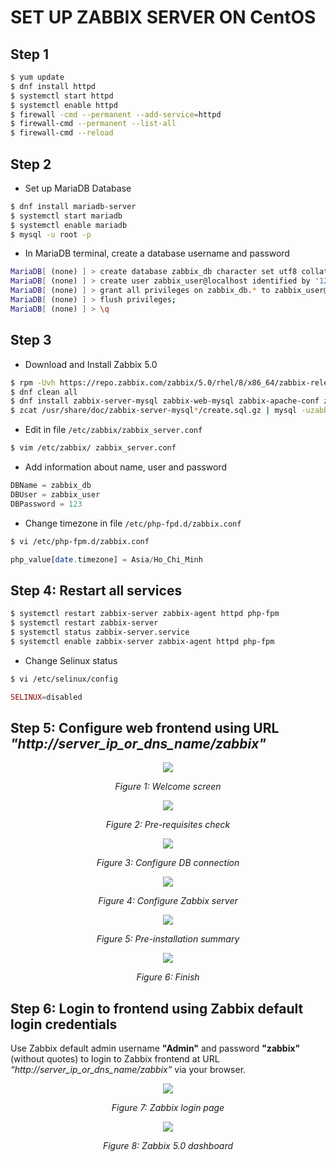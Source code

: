 # SET UP ZABBIX SERVER ON CentOS

## Step 1

```sh
$ yum update
$ dnf install httpd
$ systemctl start httpd
$ systemctl enable httpd
$ firewall -cmd --permanent --add-service=httpd
$ firewall-cmd --permanent --list-all
$ firewall-cmd --reload
```

## Step 2

- Set up MariaDB Database

```sh
$ dnf install mariadb-server
$ systemctl start mariadb
$ systemctl enable mariadb
$ mysql -u root -p
```

- In MariaDB terminal, create a database username and password

```sh
MariaDB[ (none) ] > create database zabbix_db character set utf8 collate utf8_bin;
MariaDB[ (none) ] > create user zabbix_user@localhost identified by '123';
MariaDB[ (none) ] > grant all privileges on zabbix_db.* to zabbix_user@localhost;
MariaDB[ (none) ] > flush privileges;
MariaDB[ (none) ] > \q
```

## Step 3

- Download and Install Zabbix 5.0

```sh
$ rpm -Uvh https://repo.zabbix.com/zabbix/5.0/rhel/8/x86_64/zabbix-release-5.0-1.el8.n
$ dnf clean all
$ dnf install zabbix-server-mysql zabbix-web-mysql zabbix-apache-conf zabbix-agent
$ zcat /usr/share/doc/zabbix-server-mysql*/create.sql.gz | mysql -uzabbix_user -p zabbix_db
```

- Edit in file `/etc/zabbix/zabbix_server.conf`

```sh
$ vim /etc/zabbix/ zabbix_server.conf
```

- Add information about name, user and password

```php
DBName = zabbix_db
DBUser = zabbix_user
DBPassword = 123
```

- Change timezone in file `/etc/php-fpd.d/zabbix.conf`

```sh
$ vi /etc/php-fpm.d/zabbix.conf
```

```php
php_value[date.timezone] = Asia/Ho_Chi_Minh
```

## Step 4: Restart all services

```sh
$ systemctl restart zabbix-server zabbix-agent httpd php-fpm
$ systemctl restart zabbix-server
$ systemctl status zabbix-server.service
$ systemctl enable zabbix-server zabbix-agent httpd php-fpm
```

- Change Selinux status

```sh
$ vi /etc/selinux/config
```

```php
SELINUX=disabled
```

## Step 5: Configure web frontend using URL _*"http://server_ip_or_dns_name/zabbix"*_

<p align="center"><img src="public/static/../../../../public/static/zabbix/step1.png"></img></p>

<p align="center"><em>Figure 1: Welcome screen</em></p>

<p align="center"><img src="public/static/../../../../public/static/zabbix/step2.png"></img></p>

<p align="center"><em>Figure 2: Pre-requisites check</em></p>

<p align="center"><img src="public/static/../../../../public/static/zabbix/step3.png"></img></p>

<p align="center"><em>Figure 3: Configure DB connection</em></p>

<p align="center"><img src="public/static/../../../../public/static/zabbix/step4.png"></img></p>

<p align="center"><em>Figure 4: Configure Zabbix server</em></p>

<p align="center"><img src="public/static/../../../../public/static/zabbix/step5.png"></img></p>

<p align="center"><em>Figure 5: Pre-installation summary</em></p>

<p align="center"><img src="public/static/../../../../public/static/zabbix/step6.png"></img></p>

<p align="center"><em>Figure 6: Finish</em></p>

## Step 6: Login to frontend using Zabbix default login credentials

Use Zabbix default admin username **"Admin"** and password **"zabbix"** (without quotes) to login to Zabbix frontend at URL _*“http://server_ip_or_dns_name/zabbix”*_ via your browser.

<p align="center"><img src="public/static/../../../../public/static/zabbix/step7.png"></img></p>

<p align="center"><em>Figure 7: Zabbix login page</em></p>

<p align="center"><img src="public/static/../../../../public/static/zabbix/step8.png"></img></p>

<p align="center"><em>Figure 8: Zabbix 5.0 dashboard</em></p>
